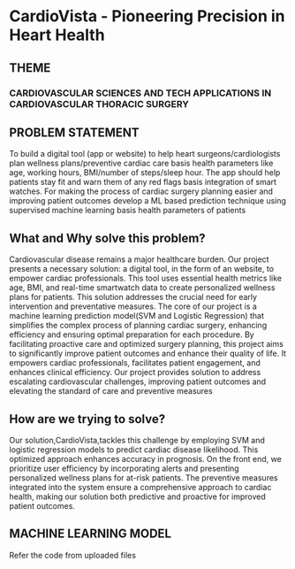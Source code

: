 # CardioVista - Pioneering Precision in Heart Health
## THEME 

### CARDIOVASCULAR SCIENCES AND TECH APPLICATIONS IN CARDIOVASCULAR THORACIC SURGERY

## PROBLEM STATEMENT

To build a digital tool (app or website) to help heart surgeons/cardiologists plan wellness plans/preventive cardiac care basis health parameters like age, working hours, BMI/number of steps/sleep hour. The app should help patients stay fit and warn them of any red flags basis integration of smart watches. For making the process of cardiac surgery planning easier and improving patient outcomes develop a ML based prediction technique using supervised machine learning basis health parameters of patients

## What and Why solve this problem?

Cardiovascular disease remains a major healthcare burden. Our project presents a necessary solution: a digital tool, in the form of an website, to empower cardiac professionals. This tool uses essential health metrics like age, BMI, and real-time smartwatch data to create personalized wellness plans for patients. 
This solution  addresses the crucial need for early intervention and preventative measures. The core of our project is a machine learning prediction model(SVM and Logistic Regression) that simplifies the complex process of planning cardiac surgery, enhancing efficiency and ensuring optimal preparation for each procedure.
By facilitating proactive care and optimized surgery planning, this project aims to significantly improve patient outcomes and enhance their quality of life. It empowers cardiac professionals, facilitates patient engagement, and enhances clinical efficiency. Our project provides  solution to address escalating cardiovascular challenges, improving patient outcomes and elevating the standard of care and preventive measures

## How are we trying to solve?

Our solution,CardioVista,tackles this challenge by employing SVM and logistic regression models to predict cardiac disease likelihood.
 This optimized approach enhances accuracy in prognosis. On the front end, we prioritize user efficiency by incorporating alerts and presenting personalized wellness plans for at-risk patients. 
The preventive measures integrated into the system ensure a comprehensive approach to cardiac health, making our solution both predictive and proactive for improved patient outcomes.

## MACHINE LEARNING MODEL
Refer the code from uploaded files



 
